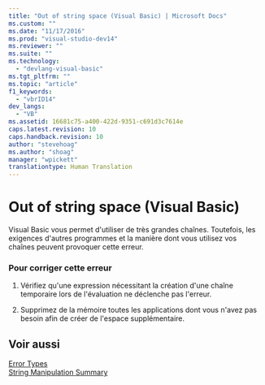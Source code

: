 ```yaml
---
title: "Out of string space (Visual Basic) | Microsoft Docs"
ms.custom: ""
ms.date: "11/17/2016"
ms.prod: "visual-studio-dev14"
ms.reviewer: ""
ms.suite: ""
ms.technology: 
  - "devlang-visual-basic"
ms.tgt_pltfrm: ""
ms.topic: "article"
f1_keywords: 
  - "vbrID14"
dev_langs: 
  - "VB"
ms.assetid: 16681c75-a400-422d-9351-c691d3c7614e
caps.latest.revision: 10
caps.handback.revision: 10
author: "stevehoag"
ms.author: "shoag"
manager: "wpickett"
translationtype: Human Translation
---
```

# Out of string space (Visual Basic)
Visual Basic vous permet d'utiliser de très grandes chaînes.  Toutefois, les exigences d'autres programmes et la manière dont vous utilisez vos chaînes peuvent provoquer cette erreur.  
  
### Pour corriger cette erreur  
  
1.  Vérifiez qu'une expression nécessitant la création d'une chaîne temporaire lors de l'évaluation ne déclenche pas l'erreur.  
  
2.  Supprimez de la mémoire toutes les applications dont vous n'avez pas besoin afin de créer de l'espace supplémentaire.  
  
## Voir aussi  
 [Error Types](../../../visual-basic/programming-guide/language-features/error-types.md)   
 [String Manipulation Summary](../../../visual-basic/language-reference/keywords/string-manipulation-summary.md)